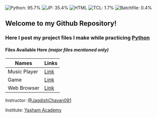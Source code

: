 ![Python: 95.7%](https://img.shields.io/badge/Python-69.3%25-%233572a5?style=for-the-badge&logo=python) ![JP: 35.4%](https://img.shields.io/badge/Notebook-24%25-%20%20%20%20%20%20%20%20%23da5b0b?style=for-the-badge&logo=jupyter) ![HTML](https://img.shields.io/badge/HTML-4.7%25-%20%20%20%20%20%20%20%20%23da5b0b?style=for-the-badge&logo=html5) ![TCL: 1.7%](https://img.shields.io/badge/TCL-1.7%25-%23e4cc98?style=for-the-badge&logo=plume) ![Batchfile: 0.4%](https://img.shields.io/badge/Batchfle-0.3%25-%23c1f12e?style=for-the-badge&logo=windows)

## Welcome to my Github Repository! 
### Here I post my project files I make while practicing [Python](https://www.python.org)

#### Files Available Here _(major files mentioned only)_
| Names | Links |
| ----- | ----- |
| Music Player | [Link](https://github.com/amanbele/Python/tree/main/Music%20Player) |
| Game | [Link](https://github.com/amanbele/Python/tree/main/game) |
| Web Browser | [Link](https://github.com/amanbele/Python/tree/main/web%20browser) |

Instructor: [@JagdishChavan081](https://github.com/JagdishChavan081/)
 
Institute: [Yasham Academy](https://yasham.academy/)

